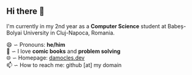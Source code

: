 ## Hi there 👋

I'm currently in my 2nd year as a **Computer Science** student at Babeș-Bolyai University in Cluj-Napoca, Romania. 

😄 ∽ Pronouns: **he/him** \
💬 ∽ I love **comic books** and **problem solving** \
🌐 ∽ Homepage: [damocles.dev](https://damocles.dev/) \
📫 ∽ How to reach me: github [at] my domain
